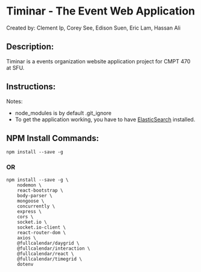 # Timinar - The Event Web Application
Created by: Clement Ip, Corey See, Edison Suen, Eric Lam, Hassan Ali

## Description:
Timinar is a events organization website application project for CMPT 470 at SFU. 

## Instructions:
Notes:
- node_modules is by default .git_ignore
- To get the application working, you have to have [ElasticSearch](https://www.elastic.co/guide/en/elasticsearch/reference/current/getting-started-install.html) installed.

## NPM Install Commands:
```
npm install --save -g
```
### OR
```
npm install --save -g \
    nodemon \
    react-bootstrap \
    body-parser \
    mongoose \
    concurrently \
    express \
    cors \
    socket.io \
    socket.io-client \
    react-router-dom \
    axios \
    @fullcalendar/daygrid \
    @fullcalendar/interaction \
    @fullcalendar/react \
    @fullcalendar/timegrid \
    dotenv
```
